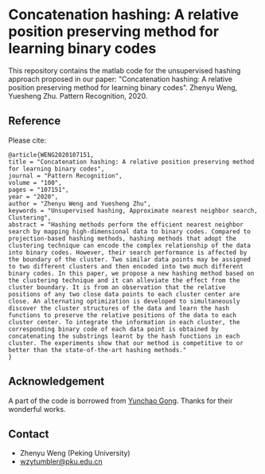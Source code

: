 
# Concatenation hashing: A relative position preserving method for learning binary codes
This repository contains the matlab code for the unsupervised hashing approach proposed in our paper:
"Concatenation hashing: A relative position preserving method for learning binary codes". Zhenyu Weng, Yuesheng Zhu. Pattern Recognition, 2020.



## Reference ##
Please cite:
```
@article{WENG2020107151,
title = "Concatenation hashing: A relative position preserving method for learning binary codes",
journal = "Pattern Recognition",
volume = "100",
pages = "107151",
year = "2020",
author = "Zhenyu Weng and Yuesheng Zhu",
keywords = "Unsupervised hashing, Approximate nearest neighbor search, Clustering",
abstract = "Hashing methods perform the efficient nearest neighbor search by mapping high-dimensional data to binary codes. Compared to projection-based hashing methods, hashing methods that adopt the clustering technique can encode the complex relationship of the data into binary codes. However, their search performance is affected by the boundary of the cluster. Two similar data points may be assigned to two different clusters and then encoded into two much different binary codes. In this paper, we propose a new hashing method based on the clustering technique and it can alleviate the effect from the cluster boundary. It is from an observation that the relative positions of any two close data points to each cluster center are close. An alternating optimization is developed to simultaneously discover the cluster structures of the data and learn the hash functions to preserve the relative positions of the data to each cluster center. To integrate the information in each cluster, the corresponding binary code of each data point is obtained by concatenating the substrings learnt by the hash functions in each cluster. The experiments show that our method is competitive to or better than the state-of-the-art hashing methods."
}
```

## Acknowledgement ##
A part of the code is borrowed from [Yunchao Gong](http://www.unc.edu/~yunchao/code/smallcode.zip). Thanks for their wonderful works.

## Contact ##
- Zhenyu Weng (Peking University)
- wzytumbler@pku.edu.cn

